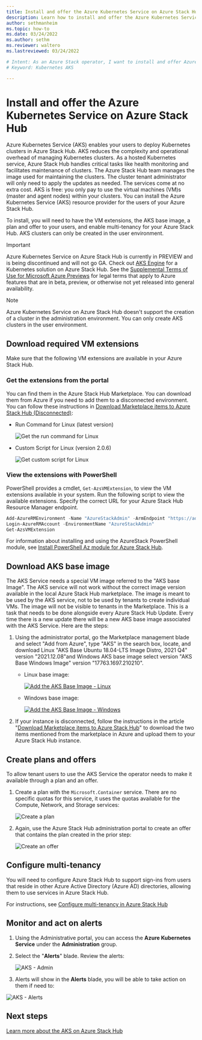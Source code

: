 ```yaml
---
title: Install and offer the Azure Kubernetes Service on Azure Stack Hub
description: Learn how to install and offer the Azure Kubernetes Service on Azure Stack Hub.
author: sethmanheim
ms.topic: how-to
ms.date: 03/24/2022
ms.author: sethm
ms.reviewer: waltero
ms.lastreviewed: 03/24/2022

# Intent: As an Azure Stack operator, I want to install and offer Azure Kubernetes Service on Azure Stack Hub so my supported user can offer containerized solutions.
# Keyword: Kubernetes AKS

---
```


# Install and offer the Azure Kubernetes Service on Azure Stack Hub

Azure Kubernetes Service (AKS) enables your users to deploy Kubernetes clusters in Azure Stack Hub. AKS reduces the complexity and operational overhead of managing Kubernetes clusters. As a hosted Kubernetes service, Azure Stack Hub handles critical tasks like health monitoring and facilitates maintenance of clusters. The Azure Stack Hub team manages the image used for maintaining the clusters. The cluster tenant administrator will only need to apply the updates as needed. The services come at no extra cost. AKS is free: you only pay to use the virtual machines (VM)s (master and agent nodes) within your clusters. You can install the Azure Kubernetes Service (AKS) resource provider for the users of your Azure Stack Hub.

To install, you will need to have the VM extensions, the AKS base image, a plan and offer to your users, and enable multi-tenancy for your Azure Stack Hub. AKS clusters can only be created in the user environment.

> [!IMPORTANT]  
> Azure Kubernetes Service on Azure Stack Hub is currently in PREVIEW and is being discontinued and will not go GA. Check out [AKS Engine](https://learn.microsoft.com/en-us/azure-stack/user/azure-stack-kubernetes-aks-engine-overview?view=azs-2206) for a Kubernetes solution on Azure Stack Hub. 
> See the [Supplemental Terms of Use for Microsoft Azure Previews](https://azure.microsoft.com/support/legal/preview-supplemental-terms/) for legal terms that apply to Azure features that are in beta, preview, or otherwise not yet released into general availability.

> [!NOTE]  
> Azure Kubernetes Service on Azure Stack Hub doesn't support the creation of a cluster in the administration environment. You can only create AKS clusters in the user environment. 

## Download required VM extensions

Make sure that the following VM extensions are available in your Azure Stack Hub. 

### Get the extensions from the portal

You can find them in the Azure Stack Hub Marketplace. You can download them from Azure if you need to add them to a disconnected environment. You can follow these instructions in [Download Marketplace items to Azure Stack Hub (Disconnected)](azure-stack-download-azure-marketplace-item.md?&tabs=az1%2Caz2&pivots=state-disconnected):

-   Run Command for Linux (latest version)

    ![Get the run command for Linux](media/aks-add-on/get-run-command-for-linux.png)

-   Custom Script for Linux (version 2.0.6)

    ![Get custom script for Linux](media/aks-add-on/get-custom-script-for-linux.png)

### View the extensions with PowerShell

PowerShell provides a cmdlet, `Get-AzsVMExtension`, to view the VM extensions available in your system. Run the following script to view the available extensions. Specify the correct URL for your Azure Stack Hub Resource Manager endpoint.

```powershell  
Add-AzureRMEnvironment -Name "AzureStackAdmin" -ArmEndpoint "https://adminmanagement.\<location\>.\<yourdomainname\>/"
Login-AzureRMAccount -EnvironmentName "AzureStackAdmin"
Get-AzsVMExtension
```

For information about installing and using the AzureStack PowerShell module, see [Install PowerShell Az module for Azure Stack Hub](powershell-install-az-module.md).

## Download AKS base image

The AKS Service needs a special VM image referred to the "AKS base Image". The AKS service will not work without the correct image version available in the local Azure Stack Hub marketplace. The image is meant to be used by the AKS service, not to be used by tenants to create individual VMs. The image will not be visible to tenants in the Marketplace. This is a task that needs to be done alongside every Azure Stack Hub Update. Every time there is a new update there will be a new AKS base image associated with the AKS Service. Here are the steps:

1.  Using the administrator portal, go the Marketplace management blade and select "Add from Azure", type "AKS" in the search box, locate, and download Linux "AKS Base Ubuntu 18.04-LTS Image Distro, 2021 Q4" version "2021.12.08"and Windows AKS base image select version "AKS Base Windows Image" version "17763.1697.210210".

    - Linux base image:

        [ ![Add the AKS Base Image - Linux](media/aks-add-on/aks-base-image-linux.png) ](media/aks-add-on/aks-base-image-linux.png#lightbox)

    - Windows base image:

        [ ![Add the AKS Base Image - Windows](media/aks-add-on/aks-base-image-windows.png) ](media/aks-add-on/aks-base-image-windows.png#lightbox)

1.  If your instance is disconnected, follow the instructions in the article "[Download Marketplace items to Azure Stack Hub](/azure-stack/operator/azure-stack-download-azure-marketplace-item)" to download the two items mentioned from the marketplace in Azure and upload them to your Azure Stack Hub instance.

## Create plans and offers

To allow tenant users to use the AKS Service the operator needs to make it available through a plan and an offer.

1.  Create a plan with the `Microsoft.Container` service. There are no specific quotas for this service, it uses the quotas available for the Compute, Network, and Storage services:

    ![Create a plan](media/aks-add-on/aks-create-a-plan.png)

2.  Again, use the Azure Stack Hub administration portal to create an offer that contains the plan created in the prior step:

    ![Create an offer](media/aks-add-on/aks-create-an-offer.png)

## Configure multi-tenancy

You will need to configure Azure Stack Hub to support sign-ins from users that reside in other Azure Active Directory (Azure AD) directories, allowing them to use services in Azure Stack Hub.

For instructions, see [Configure multi-tenancy in Azure Stack Hub](/azure-stack/operator/enable-multitenancy?view=azs-2108&pivots=management-tool-powershell&preserve-view=true)

## Monitor and act on alerts

1.  Using the Administrative portal, you can access the **Azure Kubernetes Service** under the **Administration** group.
2.  Select the "**Alerts**" blade. Review the alerts:

    ![AKS - Admin](media/aks-add-on/aks-admin.png)

1.  Alerts will show in the **Alerts** blade, you will be able to take action on them if need to:

![AKS - Alerts](media/aks-add-on/aks-alerts.png)

## Next steps

[Learn more about the AKS on Azure Stack Hub](../user/aks-overview.md)

